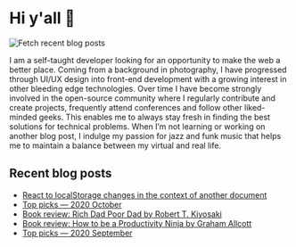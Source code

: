 # Hi y'all 👋

![Fetch recent blog posts](https://github.com/pawelgrzybek/pawelgrzybek/workflows/Fetch%20recent%20blog%20posts/badge.svg)

I am a self-taught developer looking for an opportunity to make the web a better place. Coming from a background in photography, I have progressed through UI/UX design into front-end development with a growing interest in other bleeding edge technologies. Over time I have become strongly involved in the open-source community where I regularly contribute and create projects, frequently attend conferences and follow other liked-minded geeks. This enables me to always stay fresh in finding the best solutions for technical problems. When I’m not learning or working on another blog post, I indulge my passion for jazz and funk music that helps me to maintain a balance between my virtual and real life.

## Recent blog posts

<!-- FEED-START -->
- [React to localStorage changes in the context of another document](https://pawelgrzybek.com/react-to-localstorage-changes-in-the-context-of-another-document/)
- [Top picks — 2020 October](https://pawelgrzybek.com/top-picks-2020-october/)
- [Book review: Rich Dad Poor Dad by Robert T. Kiyosaki](https://pawelgrzybek.com/book-review-rich-dad-poor-dad-by-robert-t-kiyosaki/)
- [Book review: How to be a Productivity Ninja by Graham Allcott](https://pawelgrzybek.com/book-review-how-to-be-a-productivity-ninja-by-graham-allcott/)
- [Top picks — 2020 September](https://pawelgrzybek.com/top-picks-2020-september/)
<!-- FEED-END -->